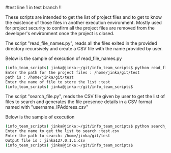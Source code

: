 #test line 1 in test branch !!

These scripts are intended to get the list of project files and to get to know the
existence of those files in another execution environment. 
Mostly used for project security to confirm all the project files are removed from the developer's environment once the project is closed.

The script "read_file_names.py", reads all the files exited in the provided
directory recursively and create a CSV file with the name provided by user.

Below is the sample of execution of read_file_names.py
```bash
(info_team_scripts) jinka@jinka:~/git/info_team_scripts$ python read_file_names.py
Enter the path for the project files : /home/jinka/git/test
path is : /home/jinka/git/test
Enter the name of file to store the list :test    
(info_team_scripts) jinka@jinka:~/git/info_team_scripts$
```

The script "search_file.py", reads the CSV file given by user to get the
list of files to search and generates the file presence details in a CSV format
named with "username_IPAddress.csv"

Below is the sample of execution
```bash
(info_team_scripts) jinka@jinka:~/git/info_team_scripts$ python search_file.py
Enter the name to get the list to search :test.csv
Enter the path to search: /home/jinka/git/test
Output file is : jinka127.0.1.1.csv
(info_team_scripts) jinka@jinka:~/git/info_team_scripts$
```
